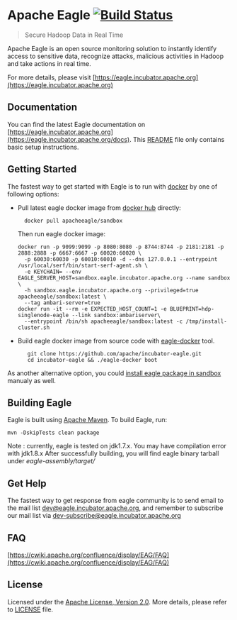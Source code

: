 <!--
{% comment %}
Licensed to the Apache Software Foundation (ASF) under one or more
contributor license agreements.  See the NOTICE file distributed with
this work for additional information regarding copyright ownership.
The ASF licenses this file to you under the Apache License, Version 2.0
(the "License"); you may not use this file except in compliance with
the License.  You may obtain a copy of the License at

http://www.apache.org/licenses/LICENSE-2.0

Unless required by applicable law or agreed to in writing, software
distributed under the License is distributed on an "AS IS" BASIS,
WITHOUT WARRANTIES OR CONDITIONS OF ANY KIND, either express or implied.
See the License for the specific language governing permissions and
limitations under the License.
{% endcomment %}
-->

# Apache Eagle [![Build Status](https://builds.apache.org/buildStatus/icon?job=incubator-eagle-main)](https://builds.apache.org/job/incubator-eagle-main/)

>  Secure Hadoop Data in Real Time

Apache Eagle is an open source monitoring solution to instantly identify access to sensitive data, recognize attacks, malicious activities in Hadoop and take actions in real time.

For more details, please visit [https://eagle.incubator.apache.org](https://eagle.incubator.apache.org)

## Documentation
You can find the latest Eagle documentation on [https://eagle.incubator.apache.org](https://eagle.incubator.apache.org/docs). This [README](README.md) file only contains basic setup instructions.

## Getting Started
The fastest way to get started with Eagle is to run with [docker](https://github.com/docker/docker) by one of following options:

* Pull latest eagle docker image from [docker hub](https://hub.docker.com/r/apacheeagle/sandbox/) directly:

        docker pull apacheeagle/sandbox

  Then run eagle docker image:
  
      docker run -p 9099:9099 -p 8080:8080 -p 8744:8744 -p 2181:2181 -p 2888:2888 -p 6667:6667 -p 60020:60020 \
        -p 60030:60030 -p 60010:60010 -d --dns 127.0.0.1 --entrypoint /usr/local/serf/bin/start-serf-agent.sh \
        -e KEYCHAIN= --env EAGLE_SERVER_HOST=sandbox.eagle.incubator.apache.org --name sandbox \
        -h sandbox.eagle.incubator.apache.org --privileged=true apacheeagle/sandbox:latest \
        --tag ambari-server=true
      docker run -it --rm -e EXPECTED_HOST_COUNT=1 -e BLUEPRINT=hdp-singlenode-eagle --link sandbox:ambariserver\
        --entrypoint /bin/sh apacheeagle/sandbox:latest -c /tmp/install-cluster.sh

* Build eagle docker image from source code with [eagle-docker](eagle-external/eagle-docker) tool.

         git clone https://github.com/apache/incubator-eagle.git
         cd incubator-eagle && ./eagle-docker boot

As another alternative option, you could [install eagle package in sandbox](https://eagle.incubator.apache.org/docs/deployment-in-sandbox.html) manualy as well.

## Building Eagle
Eagle is built using [Apache Maven](https://maven.apache.org/). To build Eagle, run:

    mvn -DskipTests clean package

Note : currently, eagle is tested on jdk1.7.x. You may have compilation error with jdk1.8.x
After successfully building, you will find eagle binary tarball under _eagle-assembly/target/_

## Get Help
The fastest way to get response from eagle community is to send email to the mail list [dev@eagle.incubator.apache.org](mailto:dev@eagle.incubator.apache.org),
and remember to subscribe our mail list via [dev-subscribe@eagle.incubator.apache.org](mailto:dev-subscribe@eagle.incubator.apache.org)

## FAQ
[https://cwiki.apache.org/confluence/display/EAG/FAQ](https://cwiki.apache.org/confluence/display/EAG/FAQ)

## License
Licensed under the [Apache License, Version 2.0](http://www.apache.org/licenses/LICENSE-2.0). More details, please refer to [LICENSE](LICENSE) file.
